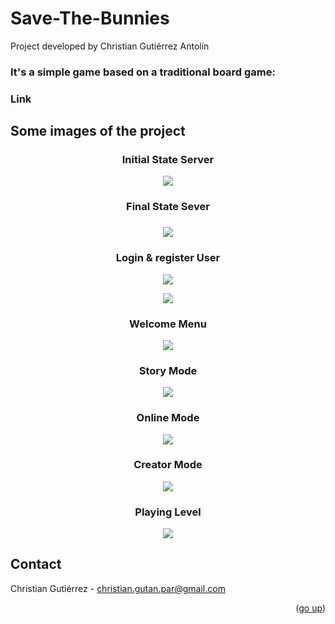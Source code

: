 # Save-The-Bunnies

Project developed by Christian Gutiérrez Antolín

<h3>It's a simple game based on a traditional board game: </h3> <h3><a "href=https://www.amazon.es/dp/B00005JS7E?psc=1&th=1&linkCode=gs2&tag=gamecows2005-21">Link</a></h3> 

<h2>Some images of the project</h2>

<h3><p align="center">Initial State Server</p></h3>

<p align="center">
	 <img src="https://user-images.githubusercontent.com/64666347/168693686-0a311e7a-34f6-4812-8453-8943b4ae8390.png" >
</p>

<h3><p align="center">Final State Sever</p><h3>
	
<p align="center">
	 <img src="https://user-images.githubusercontent.com/64666347/168693738-650bc26e-052b-481c-8114-f7a9a7afcdfe.png" >
</p>

<h3><p align="center">Login & register User</p></h3>
	
<p align="center">
	 <img src="https://user-images.githubusercontent.com/64666347/168700895-6067fd50-223f-46fb-9e7d-11851b4e4444.png" >
</p>
	
<p align="center">
	 <img src="https://user-images.githubusercontent.com/64666347/168700964-9ba1644c-d8bd-41c8-8fc6-6937350899ab.png" >
</p>

<h3><p align="center">Welcome Menu</p></h3>
	
<p align="center">
	 <img src="https://user-images.githubusercontent.com/64666347/168701022-c1207445-126b-4ccb-a3fe-eb643a90d21c.png" >
</p>

<h3><p align="center">Story Mode</p></h3>
	
<p align="center">
	 <img src="https://user-images.githubusercontent.com/64666347/168701135-7e63ab0c-1a08-4809-a7a7-5ca0b06d8d06.png" >
</p>

<h3><p align="center">Online Mode</p></h3>

<p align="center">
	 <img src="https://user-images.githubusercontent.com/64666347/168701178-20fa4c15-9b73-4d58-88a4-71fd2269f14e.png" >
</p>		

<h3><p align="center">Creator Mode</p></h3>
	
<p align="center">
	 <img src="https://user-images.githubusercontent.com/64666347/168701105-31f9a422-1ae4-4c75-af49-6926ce75c010.png" >
</p>

<h3><p align="center">Playing Level</p></h3>
	
<p align="center">
	 <img src="https://user-images.githubusercontent.com/64666347/168701205-755e585a-298e-47f4-ac09-6d97016ee90b.png" >
</p>

## Contact

Christian Gutiérrez - christian.gutan.par@gmail.com

<p align="right">(<a href="#top">go up</a>)</p>
